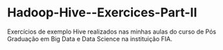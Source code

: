 # Hadoop-Hive--Exercices-Part-II
Exercícios de exemplo Hive realizados nas minhas aulas do curso de Pós Graduação em Big Data e Data Science na instituição FIA.
